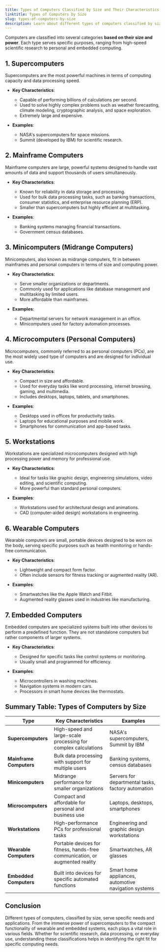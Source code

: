 ```yaml
---
title: Types of Computers Classified by Size and Their Characteristics  
linktitle: Types of Computers by Size  
slug: types-of-computers-by-size  
description: Learn about different types of computers classified by size, including supercomputers, mainframes, minicomputers, microcomputers, and more, along with their characteristics and examples.  
---
```



Computers are classified into several categories **based on their size and power**. Each type serves specific purposes, ranging from high-speed scientific research to personal and embedded computing.  


## 1. **Supercomputers**  

Supercomputers are the most powerful machines in terms of computing capacity and data processing speed.  

- **Key Characteristics**:  
  - Capable of performing billions of calculations per second.  
  - Used to solve highly complex problems such as weather forecasting, climate modeling, cryptographic analysis, and space exploration.  
  - Extremely large and expensive.  

- **Examples**:  
  - NASA's supercomputers for space missions.  
  - Summit (developed by IBM) for scientific research.  


## 2. **Mainframe Computers**  

Mainframe computers are large, powerful systems designed to handle vast amounts of data and support thousands of users simultaneously.  

- **Key Characteristics**:  
  - Known for reliability in data storage and processing.  
  - Used for bulk data processing tasks, such as banking transactions, consumer statistics, and enterprise resource planning (ERP).  
  - Smaller than supercomputers but highly efficient at multitasking.  

- **Examples**:  
  - Banking systems managing financial transactions.  
  - Government census databases.  


## 3. **Minicomputers (Midrange Computers)**  

Minicomputers, also known as midrange computers, fit in between mainframes and personal computers in terms of size and computing power.  

- **Key Characteristics**:  
  - Serve smaller organizations or departments.  
  - Commonly used for applications like database management and multitasking by limited users.  
  - More affordable than mainframes.  

- **Examples**:  
  - Departmental servers for network management in an office.  
  - Minicomputers used for factory automation processes.  


## 4. **Microcomputers (Personal Computers)**  

Microcomputers, commonly referred to as personal computers (PCs), are the most widely used type of computers and are designed for individual use.  

- **Key Characteristics**:  
  - Compact in size and affordable.  
  - Used for everyday tasks like word processing, internet browsing, gaming, and multimedia.  
  - Includes desktops, laptops, tablets, and smartphones.  

- **Examples**:  
  - Desktops used in offices for productivity tasks.  
  - Laptops for educational purposes and mobile work.  
  - Smartphones for communication and app-based tasks.  


## 5. **Workstations**  

Workstations are specialized microcomputers designed with high processing power and memory for professional use.  

- **Key Characteristics**:  
  - Ideal for tasks like graphic design, engineering simulations, video editing, and scientific computing.  
  - More powerful than standard personal computers.  

- **Examples**:  
  - Workstations used for architectural design and animations.  
  - CAD (computer-aided design) workstations in engineering.  


## 6. **Wearable Computers**  

Wearable computers are small, portable devices designed to be worn on the body, serving specific purposes such as health monitoring or hands-free communication.  

- **Key Characteristics**:  
  - Lightweight and compact form factor.  
  - Often include sensors for fitness tracking or augmented reality (AR).  

- **Examples**:  
  - Smartwatches like the Apple Watch and Fitbit.  
  - Augmented reality glasses used in industries like manufacturing.  


## 7. **Embedded Computers**  

Embedded computers are specialized systems built into other devices to perform a predefined function. They are not standalone computers but rather components of larger systems.  

- **Key Characteristics**:  
  - Designed for specific tasks like control systems or monitoring.  
  - Usually small and programmed for efficiency.  

- **Examples**:  
  - Microcontrollers in washing machines.  
  - Navigation systems in modern cars.  
  - Processors in smart home devices like thermostats.  


## Summary Table: Types of Computers by Size  

| **Type**                | **Key Characteristics**                                                    | **Examples**                                              |  
|--------------------------|----------------------------------------------------------------------------|----------------------------------------------------------|  
| **Supercomputers**       | High-speed and large-scale processing for complex calculations             | NASA's supercomputers, Summit by IBM                     |  
| **Mainframe Computers**  | Bulk data processing with support for multiple users                      | Banking systems, census databases                        |  
| **Minicomputers**        | Midrange performance for smaller organizations                            | Servers for departmental tasks, factory automation       |  
| **Microcomputers**       | Compact and affordable for personal and business use                      | Laptops, desktops, smartphones                          |  
| **Workstations**         | High-performance PCs for professional tasks                               | Engineering and graphic design workstations              |  
| **Wearable Computers**   | Portable devices for fitness, hands-free communication, or augmented reality | Smartwatches, AR glasses                                 |  
| **Embedded Computers**   | Built into devices for specific automated functions                       | Smart home appliances, automotive navigation systems     |  


## Conclusion  

Different types of computers, classified by size, serve specific needs and applications. From the immense power of supercomputers to the compact functionality of wearable and embedded systems, each plays a vital role in various fields. Whether for scientific research, data processing, or everyday use, understanding these classifications helps in identifying the right fit for specific computing needs.